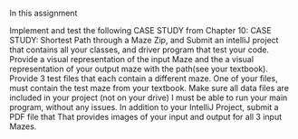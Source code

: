 In this assignment

Implement and test the following CASE STUDY from Chapter 10:
CASE STUDY: Shortest Path through a Maze
Zip, and Submit an intelliJ project that contains all your classes, and driver program that test your code.
Provide a visual representation of the input Maze and the a visual representation of your output maze with the path(see your textbook).
Provide 3 test files that each contain a different maze. One of your files, must contain the test maze from your textbook.
Make sure all data files are included in your project (not on your drive)
I must be able to run your main program, without any issues.
In addition to your IntelliJ Project, submit a PDF file that That provides images of your input and output for all 3 input Mazes.
